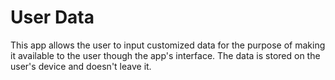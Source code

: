 # User Data
This app allows the user to input customized data for the purpose of making it available to the user though the app's interface. The data is stored on the user's device and doesn't leave it.
